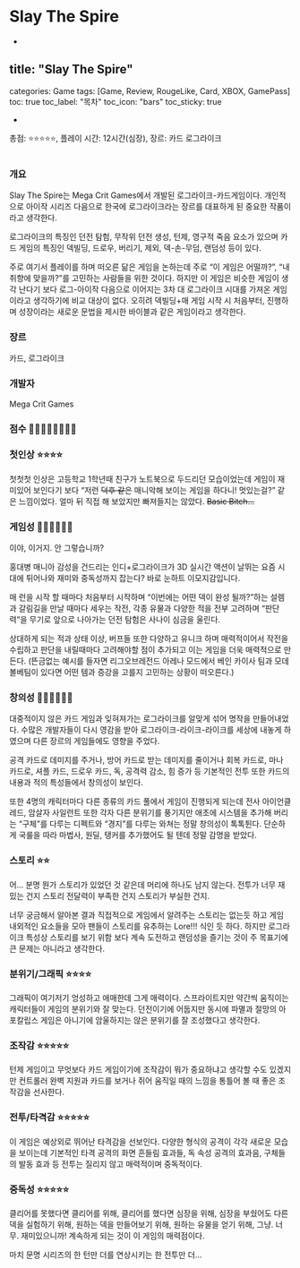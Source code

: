 # Slay The Spire

-

## title: "Slay The Spire"
categories: Game
tags: [Game, Review, RougeLike, Card, XBOX, GamePass]
toc: true
toc_label: "목차"
toc_icon: "bars"
toc_sticky: true

-

총점: ⭐⭐⭐⭐⭐, 플레이 시간: 12시간(심장), 장르: 카드 로그라이크

![]()

### 개요

Slay The Spire는 Mega Crit Games에서 개발된 로그라이크-카드게임이다. 개인적으로 아이작 시리즈 다음으로 한국에 로그라이크라는 장르를 대표하게 된 중요한 작품이라고 생각한다.

로그라이크의 특징인 던전 탐험, 무작위 던전 생성, 턴제, 영구적 죽음 요소가 있으며 카드 게임의 특징인 덱빌딩, 드로우, 버리기, 제외, 덱-손-무덤, 랜덤성 등이 있다.

주로 여기서 플레이를 하며 떠오른 닮은 게임을 논하는데 주로 “이 게임은 어떨까?”, “내 취향에 맞을까?”를 고민하는 사람들을 위한 것이다. 하지만 이 게임은 비슷한 게임이 생각 난다기 보다 로그-아이작 다음으로 이어지는 3차 대 로그라이크 시대를 가져온 게임이라고 생각하기에 비교 대상이 없다. 오히려 덱빌딩+매 게임 시작 시 처음부터, 진행하며 성장이라는 새로운 문법을 제시한 바이블과 같은 게임이라고 생각한다.

### 장르

카드, 로그라이크

### 개발자

Mega Crit Games

### 점수 💎💎💎💎💎💎**💩🎁**

### 첫인상 ⭐⭐⭐⭐

첫첫첫 인상은 고등학교 1학년때 친구가 노트북으로 두드리던 모습이었는데 게임이 재미있어 보인다기 보다 “저런 ~~덕후 같은~~ 매니악해 보이는 게임을 하다니! 멋있는걸?” 같은 느낌이었다. 얼마 뒤 직접 해 보았지만 빠져들지는 않았다. ~~Basic Bitch…~~

### 게임성 💎💎💎💎💎💎

이야, 이거지. 안 그렇습니까?

홍대병 매니아 감성을 건드리는 인디+로그라이크가 3D 실시간 액션이 날뛰는 요즘 시대에 튀어나와 재미와 중독성까지 잡는다? 바로 눈하트 이모지감입니다.

매 런을 시작 할 때마다 처음부터 시작하며 “이번에는 어떤 덱이 완성 될까?”하는 설렘과 갈림길을 만날 때마다 세우는 작전, 각종 유물과 다양한 적을 전부 고려하며 “판단력”을 무기로 앞으로 나아가는 던전 탐험은 사나이 심금을 울린다.

상대하게 되는 적과 상태 이상, 버프들 또한 다양하고 유니크 하며 매력적이어서 작전을 수립하고 판단을 내릴때마다 고려해야할 점이 추가되고 이는 게임을 더욱 매력적으로 만든다. (뜬금없는 예시를 들자면 리그오브레전드 아레나 모드에서 베인 카이사 팀과 모데 볼베팀이 있다면 어떤 템과 증강을 고를지 고민하는 상황이 떠오른다.)

### 창의성 💎💎💎💎💎💎

대중적이지 않은 카드 게임과 잊혀져가는 로그라이크를 알맞게 섞어 명작을 만들어내었다. 수많은 개발자들이 다시 영감을 받아 로그라이크-라이크-라이크를 세상에 내놓게 하였으며 다른 장르의 게임들에도 영향을 주었다.

공격 카드로 데미지를 주거나, 방어 카드로 받는 데미지를 줄이거나 회복 카드로, 마나 카드로, 셔플 카드, 드로우 카드, 독, 공격력 감소, 힘 증가 등 기본적인 전투 또한 카드의 내용과 적의 특성들에서 창의성이 보인다.

또한 4명의 캐릭터마다 다른 종류의 카드 풀에서 게임이 진행되게 되는데 전사 아이언클레드, 암살자 사일런트 또한 각자 다른 분위기를 풍기지만 애초에 시스템을 추가해 버리는 “구체”를 다루는 디펙트와 “경지”를 다루는 와쳐는 정말 창의성이 톡톡튄다. 단순하게 국룰을 따라 마법사, 원딜, 탱커를 추가했어도 될 텐데 정말 감명을 받았다.

### 스토리 ⭐⭐

어… 분명 뭔가 스토리가 있었던 것 같은데 머리에 하나도 남지 않는다. 전투가 너무 재밌는 건지 스토리 전달력이 부족한 건지 스토리가 부실한 건지.

너무 궁금해서 알아본 결과 직접적으로 게임에서 알려주는 스토리는 없는듯 하고 게임 내외적인 요소들을 모아 팬들이 스토리를 유추하는 Lore!!! 식인 듯 하다. 하지만 로그라이크 특성상 스토리를 보기 위함 보다 계속 도전하고 랜덤성을 즐기는 것이 주 목표기에 큰 문제는 아니라고 생각한다.

### 분위기/그래픽 ⭐⭐⭐⭐

그래픽이 여기저기 엉성하고 애매한데 그게 매력이다. 스프라이트지만 약간씩 움직이는 캐릭터들이 게임의 분위기와 잘 맞는다. 던전이기에 어둡지만 동시에 파멸과 절망의 아포칼립스 게임은 아니기에 암울하지는 않은 분위기를 잘 조성했다고 생각한다.

### 조작감 ⭐⭐⭐⭐⭐

턴제 게임이고 무엇보다 카드 게임이기에 조작감이 뭐가 중요하냐고 생각할 수도 있겠지만 컨트롤러 완벽 지원과 카드를 보거나 쥐어 움직일 때의 느낌을 통틀어 볼 때 좋은 조작감을 선사한다.

### 전투/타격감 ⭐⭐⭐⭐⭐

이 게임은 예상외로 뛰어난 타격감을 선보인다. 다양한 형식의 공격이 각각 새로운 모습을 보이는데 기본적인 타격 공격의 화면 흔들림 효과들, 독 속성 공격의 효과음, 구체들의 발동 효과 등 전투는 질리지 않고 매력적이며 중독적이다.

### 중독성 ⭐⭐⭐⭐⭐

클리어를 못했다면 클리어를 위해, 클리어를 했다면 심장을 위해, 심장을 부쉈어도 다른 덱을 실험하기 위해, 원하는 덱을 만들어보기 위해, 원하는 유물을 얻기 위해, 그냥. 너무. 재미있으니까! 계속하게 되는 것이 이 게임의 매력점이다.

마치 문명 시리즈의 한 턴만 더를 연상시키는 한 전투만 더…